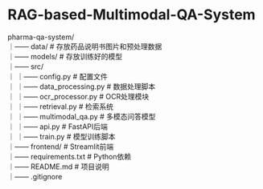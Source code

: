 # RAG-based-Multimodal-QA-System

pharma-qa-system/  
｜—— data/                    # 存放药品说明书图片和预处理数据  
｜—— models/                  # 存放训练好的模型  
｜—— src/  
｜   ｜—— config.py            # 配置文件  
｜   ｜—— data_processing.py   # 数据处理脚本  
｜   ｜—— ocr_processor.py     # OCR处理模块  
｜   ｜—— retrieval.py         # 检索系统  
｜   ｜—— multimodal_qa.py     # 多模态问答模型  
｜   ｜—— api.py               # FastAPI后端  
｜   ｜—— train.py             # 模型训练脚本  
｜—— frontend/                # Streamlit前端  
｜—— requirements.txt         # Python依赖  
｜—— README.md                # 项目说明  
｜—— .gitignore  
